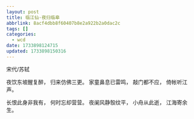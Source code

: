 ```yaml
---
layout: post
title: 临江仙·夜归临皋
abbrlink: 8acf4dbb8f60407b8e2a922b2a0dac2c
tags: []
categories:
  - wcd
date: 1733898124715
updated: 1733898150316
---
```


宋代/苏轼

夜饮东坡醒复醉，
归来仿佛三更。
家童鼻息已雷鸣，
敲门都不应，
倚帐听江声。

长恨此身非我有，
何时忘却营营。
夜阑风静彀纹平，
小舟从此逝，
江海寄余生。
